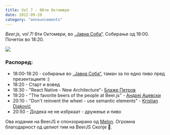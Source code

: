 ```yaml
---
title: Vol 7 - 06ти Октомври
date: 2022-09-20
category: "announcements"
---
```


_Beer.js, vol 7!_ 6ти Октомври, во [„Јавна Соба“](https://www.facebook.com/publicroomskopje/). Собирање од 18:00.
Почеток во 18:20.

<img src="/img/BeerJS_Vol_7.png" />

### Распоред:

- 18:00-18:20 - собирање во [„Јавна Соба“](https://www.facebook.com/publicroomskopje/), таман за по едно пиво пред
  презeнтациите :)
- 18:20 - Старт и вовед
- 18:30 - "React Native - New Architecture"- [Блаже Петров](https://www.linkedin.com/in/blaze-petrov-93007174/)
- 19:20 - "The favorite beers of the people at Beer.js" - [Андреј Ацевски](https://twitter.com/aacevski)
- 20:10 - "Don't reinvent the wheel - use semantic elements" - [Kristian Djaković](https://twitter.com/kdjakovic240)
- 20:50 - Додека не не избркаат - дружење и пиво

Ова издание на BeerJS е спонзорирано од [Melon](https://melontech.com). Огромна блaгодарност од целиот тим на BeerJS
Скопје 🍻.
